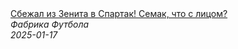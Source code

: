 <!--2025-01-17 13:19:57-->
<div class="yb">
  <a class="nodecor" href="/index.html?sport/sbejal_iz_zenita_v_spartak_semak_chto_s_licom">
    <img class="preview" data-videoid="_ZpSc6ektiE" src="https://i4.ytimg.com/vi/_ZpSc6ektiE/hqdefault.jpg" align="middle" alt="">
  </a>
  <div class="inlbl text">
    <a class="nodecor" href="/index.html?sport/sbejal_iz_zenita_v_spartak_semak_chto_s_licom">Сбежал из Зенита в Спартак! Семак, что с лицом?</a><br>
    <i class="smaller2">Фабрика Футбола</i><br>
    <i class="smaller3">2025-01-17</i>
  </div>
</div>

